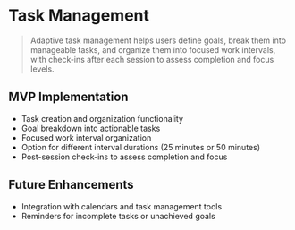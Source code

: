 # Task Management

> Adaptive task management helps users define goals, break them into manageable tasks, and organize them into focused work intervals, with check-ins after each session to assess completion and focus levels.

## MVP Implementation

- Task creation and organization functionality
- Goal breakdown into actionable tasks
- Focused work interval organization
- Option for different interval durations (25 minutes or 50 minutes)
- Post-session check-ins to assess completion and focus

## Future Enhancements

- Integration with calendars and task management tools
- Reminders for incomplete tasks or unachieved goals
